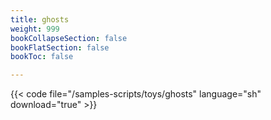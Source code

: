 ```yaml
---
title: ghosts
weight: 999
bookCollapseSection: false
bookFlatSection: false
bookToc: false

---
```


{{< code file="/samples-scripts/toys/ghosts" language="sh" download="true" >}}
